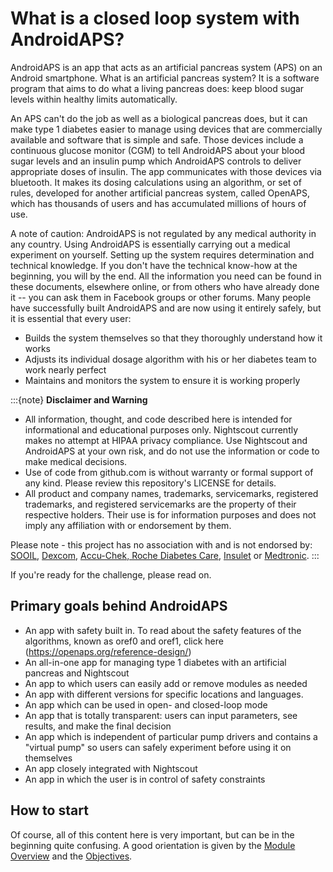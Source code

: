 # What is a closed loop system with AndroidAPS?

AndroidAPS is an app that acts as an artificial pancreas system (APS) on an Android smartphone. What is an artificial pancreas system? It is a software program that aims to do what a living pancreas does: keep blood sugar levels within healthy limits automatically.

An APS can't do the job as well as a biological pancreas does, but it can make type 1 diabetes easier to manage using devices that are commercially available and software that is simple and safe. Those devices include a continuous glucose monitor (CGM) to tell AndroidAPS about your blood sugar levels and an insulin pump which AndroidAPS controls to deliver appropriate doses of insulin. The app communicates with those devices via bluetooth. It makes its dosing calculations using an algorithm, or set of rules, developed for another artificial pancreas system, called OpenAPS, which has thousands of users and has accumulated millions of hours of use.

A note of caution: AndroidAPS is not regulated by any medical authority in any country. Using AndroidAPS is essentially carrying out a medical experiment on yourself. Setting up the system requires determination and technical knowledge. If you don't have the technical know-how at the beginning, you will by the end. All the information you need can be found in these documents, elsewhere online, or from others who have already done it -- you can ask them in Facebook groups or other forums. Many people have successfully built AndroidAPS and are now using it entirely safely, but it is essential that every user:

- Builds the system themselves so that they thoroughly understand how it works
- Adjusts its individual dosage algorithm with his or her diabetes team to work nearly perfect
- Maintains and monitors the system to ensure it is working properly

:::{note}
**Disclaimer and Warning**

- All information, thought, and code described here is intended for informational and educational purposes only. Nightscout currently makes no attempt at HIPAA privacy compliance. Use Nightscout and AndroidAPS at your own risk, and do not use the information or code to make medical decisions.
- Use of code from github.com is without warranty or formal support of any kind. Please review this repository's LICENSE for details.
- All product and company names, trademarks, servicemarks, registered trademarks, and registered servicemarks are the property of their respective holders. Their use is for information purposes and does not imply any affiliation with or endorsement by them.

Please note - this project has no association with and is not endorsed by: [SOOIL](http://www.sooil.com/eng/), [Dexcom](https://www.dexcom.com/), [Accu-Chek, Roche Diabetes Care](https://www.accu-chek.com/), [Insulet](https://www.insulet.com/) or [Medtronic](https://www.medtronic.com/).
:::

If you're ready for the challenge, please read on.

## Primary goals behind AndroidAPS

- An app with safety built in. To read about the safety features of the algorithms, known as oref0 and oref1, click here (<https://openaps.org/reference-design/>)
- An all-in-one app for managing type 1 diabetes with an artificial pancreas and Nightscout
- An app to which users can easily add or remove modules as needed
- An app with different versions for specific locations and languages.
- An app which can be used in open- and closed-loop mode
- An app that is totally transparent: users can input parameters, see results, and make the final decision
- An app which is independent of particular pump drivers and contains a "virtual pump" so users can safely experiment before using it on themselves
- An app closely integrated with Nightscout
- An app in which the user is in control of safety constraints

## How to start

Of course, all of this content here is very important, but can be in the beginning quite confusing. A good orientation is given by the [Module Overview](../Module/module.md) and the [Objectives](../Usage/Objectives.html).
